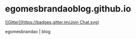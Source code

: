 egomesbrandaoblog.github.io
===========================
[![Gitter](https://badges.gitter.im/Join Chat.svg)](https://gitter.im/egomesbrandao/egomesbrandaoblog.github.io?utm_source=badge&utm_medium=badge&utm_campaign=pr-badge&utm_content=badge)

egomesbrandao | blog
